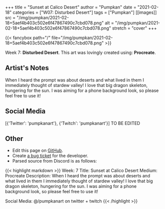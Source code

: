 +++
title =       "Sunset at Calico Desert"
author =      "Pumpkan"
date =        "2021-02-18"
categories =  ["W07: Disturbed Desert"]
tags =        ["Pumpkan"]
[[images]]
                      src = "/img/pumpkan/2021-02-18+5aef4b403c502e6f47867490c7cbd078.png"
                      alt = "/img/pumpkan/2021-02-18+5aef4b403c502e6f47867490c7cbd078.png"
                      stretch = "cover"
+++


{{< fancybox path="/" file="/img/pumpkan/2021-02-18+5aef4b403c502e6f47867490c7cbd078.png" >}}


Week 7: **Disturbed Desert**. This art was lovingly created using: **Procreate**.

## Artist's Notes

When I heard the prompt was about deserts and what lived in them I immediately thought of stardew valley! I love that big dragon skeleton, hungering for the sun. I was aiming for a phone background look, so please feel free to use it!

## Social Media

[{'Twitter': 'pumpkanart'}, {'Twitch': 'pumpkanart'}] TO BE EDITED

## Other

- Edit this page on [GitHub](https://github.com/teaminkling/web-refresh/edit/main/blog/content/blog/pumpkan-week-7-cd92.md).
- Create [a bug ticket](https://github.com/teaminkling/web-refresh/issues/new?assignees=&labels=bug&template=problem-report.md&title=) for the developer.
- Parsed source from Discord is as follows:

{{< highlight markdown >}}
Week: 7
Title:  Sunset at Calico Desert
Medium: Procreate 
Description: When I heard the prompt was about deserts and what lived in them I immediately thought of stardew valley! I love that big dragon skeleton, hungering for the sun. I was aiming for a phone background look, so please feel free to use it! 

Social Media: @/pumpkanart on twitter + twitch
{{< /highlight >}}